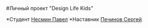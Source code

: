 #Личный проект "Design Life Kids"

*Студент [Несмин Павел](https://t.me/TNPC1)
*Наставник [Печинов Сергей](https://t.me/SergeyPechinov)
